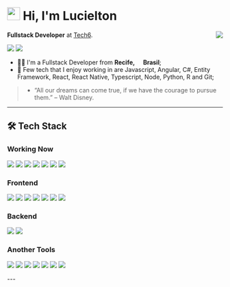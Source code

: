 <h1><img src="https://emojis.slackmojis.com/emojis/images/1531849430/4246/blob-sunglasses.gif?1531849430" width="30"/> Hi, I'm Lucielton</h1>

<img align='right' src='https://media.tenor.com/images/c22be27210f0a1f98c482ddeb1d28491/tenor.gif'>

**Fullstack Developer** at [Tech6](https://tech6group.com/).

<a href="https://linkedin.com/in/lucielton"><img src="https://img.shields.io/badge/linkedin-0077B5.svg?style=for-the-badge&logo=linkedin&logoColor=white"></a>
<a href="mailto:lucieltonmanoel@gmail.com"><img src="https://img.shields.io/badge/e‑mail-D14836.svg?style=for-the-badge&logo=GMail&logoColor=white"></a>

<ul>
  <li>🧑‍💻 I'm a Fullstack Developer from <b>Recife, <img src="https://image.flaticon.com/icons/svg/197/197386.svg" width="13"/> Brasil</b>;</li>
  <li>💾 Few tech that I enjoy working in are Javascript, Angular, C#, Entity Framework, React, React Native, Typescript, Node, Python, R and Git;</li>
</ul>

> -   “All our dreams can come true, if we have the courage to pursue them.” 
> – Walt Disney.

---

## 🛠 Tech Stack

### Working Now
<p>
  <img src="https://img.shields.io/badge/.NET-5C2D91?style=for-the-badge&logo=.net&logoColor=white">
  <img src="https://img.shields.io/badge/c%23%20-%2001021.svg?&color=9b4993&style=for-the-badge&logo=csharp&logoColor=white"/>
  <img src="https://img.shields.io/badge/typescript%20-%2001021.svg?&color=007acc&style=for-the-badge&logo=typescript&logoColor=white">
  <img src="https://img.shields.io/badge/react%20-%2001021.svg?&color=61DAFB&style=for-the-badge&logo=react&logoColor=white"/>
  <img src="https://img.shields.io/badge/PostgreSQL-316192?style=for-the-badge&logo=postgresql&logoColor=white">
  <img src="https://img.shields.io/badge/git%20-%23F05033.svg?&style=for-the-badge&logo=git&logoColor=white"/>
  <img src="https://img.shields.io/badge/Microsoft_Azure-0089D6?style=for-the-badge&logo=microsoft-azure&logoColor=white"/>
</p>

### Frontend
<p>
  <img src="https://img.shields.io/badge/html5%20-%2001021.svg?&color=E34F26&style=for-the-badge&logo=html5&logoColor=white"/>
  <img src="https://img.shields.io/badge/javascript%20-%23323330.svg?&style=for-the-badge&logo=javascript&logoColor=%23F7DF1E"/>
  <img src="https://img.shields.io/badge/css3%20-%2001021.svg?&color=1572B6&style=for-the-badge&logo=css3&logoColor=white"/>
  <img src="https://img.shields.io/badge/bootstrap%20-%2001021.svg?&color=c80ad2&style=for-the-badge&logo=bootstrap&logoColor=white"/> 
  <img src="https://img.shields.io/badge/angular%20-%2001021.svg?&color=a6120d&style=for-the-badge&logo=angular&logoColor=white">
  <img src="https://img.shields.io/badge/react%20-%2001021.svg?&color=61DAFB&style=for-the-badge&logo=react&logoColor=white"/>
  <img src="https://img.shields.io/badge/typescript%20-%2001021.svg?&color=007acc&style=for-the-badge&logo=typescript&logoColor=white">
</p>

### Backend
<p>
  <img src="https://img.shields.io/badge/node.js%20-%2001021.svg?&color=339933&style=for-the-badge&logo=node.js&logoColor=white"/>
  <img src="https://img.shields.io/badge/c%23%20-%2001021.svg?&color=9b4993&style=for-the-badge&logo=csharp&logoColor=white"/>
</p>

### Another Tools
<p>
  <img src="https://img.shields.io/badge/R%20-%2001021.svg?&color=276DC3&style=for-the-badge&logo=r&logoColor=white"/>  
  <img src="https://img.shields.io/badge/python%20-%2001021.svg?&color=3776AB&style=for-the-badge&logo=python&logoColor=white"/>
  <img src="https://img.shields.io/badge/git%20-%23F05033.svg?&style=for-the-badge&logo=git&logoColor=white"/>
  <img src="https://img.shields.io/badge/github%20-%23121011.svg?&style=for-the-badge&logo=github&logoColor=white"/>
  <img src="https://img.shields.io/badge/npm%20-%2001021.svg?&color=CB3837&style=for-the-badge&logo=npm&logoColor=white"/>
  <img src=" https://img.shields.io/badge/yarn%20-%2001021.svg?&color=2C8EBB&style=for-the-badge&logo=yarn&logoColor=white"/>
  <img src="https://img.shields.io/badge/trello%20-%2001021.svg?&color=0079BF&style=for-the-badge&logo=trello&logoColor=white"/>
</p>
---


